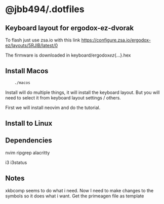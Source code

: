 # @jbb494/.dotfiles

## Keyboard layout for ergodox-ez-dvorak

To flash just use zsa.io with this link
https://configure.zsa.io/ergodox-ez/layouts/5RJlB/latest/0

The firmware is downloaded in keyboard/ergodox*ez*{...}.hex

## Install Macos

```sh
    ./macos
```

Install will do multiple things, it will install the keyboard layout.
But you will need to select it from keyboard layout settings / others.

First we will install neovim and do the tutorial.

## Install to Linux

## Dependencies

nvim
ripgrep
alacritty

i3
i3status


## Notes

xkbcomp seems to do what i need. Now I need to make changes to the symbols so it does what i want. Get the primeagen file as template
